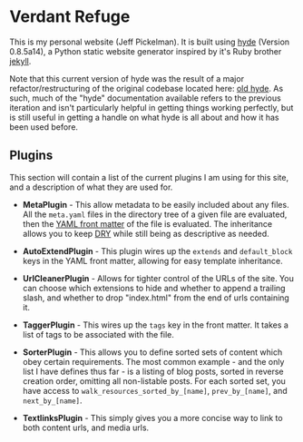 # Verdant Refuge

This is my personal website (Jeff Pickelman).  It is built using [hyde][hyde] (Version 0.8.5a14), a Python static website generator inspired by it's Ruby brother [jekyll][jekyll].

[hyde]: https://github.com/hyde/hyde "Hyde static website generator"
[jekyll]: http://jekyllrb.com/ "Jekyll: blog-aware, static site generator in Ruby"

Note that this current version of hyde was the result of a major refactor/restructuring of the original codebase located here: [old hyde][hyde-old].  As such, much of the "hyde" documentation available refers to the previous iteration and isn't particularly helpful in getting things working perfectly, but is still useful in getting a handle on what hyde is all about and how it has been used before.

[hyde-old]: https://github.com/lakshmivyas/hyde "Static website generator inspired by Jekyll (Deprecated)"

## Plugins

This section will contain a list of the current plugins I am using for this site, and a description of what they are used for.

-   **MetaPlugin** - This allow metadata to be easily included about
    any files.  All the `meta.yaml` files in the directory tree of a
    given file are evaluated, then the [YAML front matter](yaml) of the
    file is evaluated.  The inheritance allows you to keep [DRY][dry]
    while still being as descriptive as needed.

[yaml]: https://github.com/mojombo/jekyll/wiki/yaml-front-matter "Describes what YAML front matter is, ignore the Jekyll-specific bits!"
[dry]: http://en.wikipedia.org/wiki/Don't_repeat_yourself "Wikipedia: Don't Repeat Yourself (DRY)"

-   **AutoExtendPlugin** - This plugin wires up the `extends` and
    `default_block` keys in the YAML front matter, allowing for easy
    template inheritance.

-   **UrlCleanerPlugin** - Allows for tighter control of the URLs of
    the site.  You can choose which extensions to hide and whether to
    append a trailing slash, and whether to drop "index.html" from the
    end of urls containing it.

-   **TaggerPlugin** - This wires up the `tags` key in the front
    matter.  It takes a list of tags to be associated with the file.

-   **SorterPlugin** - This allows you to define sorted sets of content
    which obey certain requirements.  The most common example - and the
    only list I have defines thus far - is a listing of blog posts,
    sorted in reverse creation order, omitting all non-listable posts.
    For each sorted set, you have access to
    `walk_resources_sorted_by_[name]`, `prev_by_[name]`, and
    `next_by_[name]`.

-   **TextlinksPlugin** - This simply gives you a more concise way to
    link to both content urls, and media urls.





